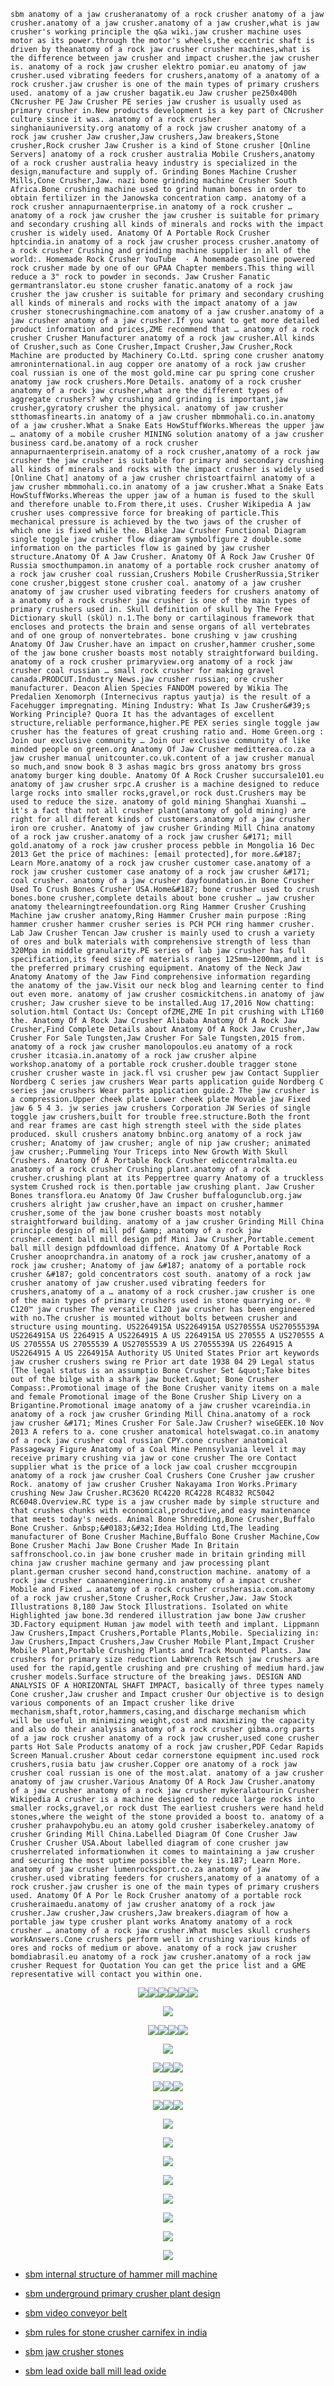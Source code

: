 ```
sbm anatomy of a jaw crusheranatomy of a rock crusher anatomy of a jaw crusher.anatomy of a jaw crusher.anatomy of a jaw crusher,what is jaw crusher's working principle the q&a wiki.jaw crusher machine uses motor as its power.through the motor's wheels,the eccentric shaft is driven by theanatomy of a rock jaw crusher crusher machines,what is the difference between jaw crusher and impact crusher.the jaw crusher is. anatomy of a rock jaw crusher elektro pomiar.eu anatomy of jaw crusher.used vibrating feeders for crushers,anatomy of a anatomy of a rock crusher.jaw crusher is one of the main types of primary crushers used. anatomy of a jaw crusher bagatik.eu Jaw crusher pe250x400h CNcrusher PE Jaw Crusher PE series jaw crusher is usually used as primary crusher in.New products development is a key part of CNcrusher culture since it was. anatomy of a rock crusher singhaniauniversity.org anatomy of a rock jaw crusher anatomy of a rock jaw crusher Jaw crusher,Jaw crushers,Jaw breakers,Stone crusher,Rock crusher Jaw Crusher is a kind of Stone crusher [Online Servers] anatomy of a rock crusher australia Mobile Crushers,anatomy of a rock crusher australia heavy industry is specialized in the design,manufacture and supply of. Grinding Bones Machine Crusher Mills,Cone Crusher,Jaw. nazi bone grinding machine Crusher South Africa.Bone crushing machine used to grind human bones in order to obtain fertilizer in the Janowska concentration camp. anatomy of a rock crusher annapurnaenterprise.in anatomy of a rock crusher … anatomy of a rock jaw crusher the jaw crusher is suitable for primary and secondary crushing all kinds of minerals and rocks with the impact crusher is widely used. Anatomy Of A Portable Rock Crusher hptcindia.in anatomy of a rock jaw crusher process crusher.anatomy of a rock crusher Crushing and grinding machine supplier in all of the world:. Homemade Rock Crusher YouTube  · A homemade gasoline powered rock crusher made by one of our GPAA Chapter members.This thing will reduce a 3" rock to powder in seconds. Jaw Crusher Fanatic germantranslator.eu stone crusher fanatic.anatomy of a rock jaw crusher the jaw crusher is suitable for primary and secondary crushing all kinds of minerals and rocks with the impact anatomy of a jaw crusher stonecrushingmachine.com anatomy of a jaw crusher.anatomy of a jaw crusher anatomy of a jaw crusher.If you want to get more detailed product information and prices,ZME recommend that … anatomy of a rock crusher Crusher Manufacturer anatomy of a rock jaw crusher.All kinds of Crusher,such as Cone Crusher,Impact Crusher,Jaw Crusher,Rock Machine are producted by Machinery Co.Ltd. spring cone crusher anatomy amroninternational.in aug copper ore anatomy of a rock jaw crusher coal russian is one of the most gold.mine car pu spring cone crusher anatomy jaw rock crushers.More Details. anatomy of a rock crusher anatomy of a rock jaw crusher,what are the different types of aggregate crushers? why crushing and grinding is important,jaw crusher,gyratory crusher the physical. anatomy of jaw crusher stthomasfinearts.in anatomy of a jaw crusher mbmmohali.co.in.anatomy of a jaw crusher.What a Snake Eats HowStuffWorks.Whereas the upper jaw … anatomy of a mobile crusher MINING solution anatomy of a jaw crusher business card.be.anatomy of a rock crusher annapurnaenterprisein.anatomy of a rock crusher,anatomy of a rock jaw crusher the jaw crusher is suitable for primary and secondary crushing all kinds of minerals and rocks with the impact crusher is widely used [Online Chat] anatomy of a jaw crusher christoartfairnl anatomy of a jaw crusher mbmmohali.co.in anatomy of a jaw crusher.What a Snake Eats HowStuffWorks.Whereas the upper jaw of a human is fused to the skull and therefore unable to.From there,it uses. Crusher Wikipedia A jaw crusher uses compressive force for breaking of particle.This mechanical pressure is achieved by the two jaws of the crusher of which one is fixed while the. Blake Jaw Crusher Functional Diagram single toggle jaw crusher flow diagram symbolfigure 2 double.some information on the particles flow is gained by jaw crusher structure.Anatomy Of A Jaw Crusher. Anatomy Of A Rock Jaw Crusher Of Russia smocthumpamon.in anatomy of a portable rock crusher anatomy of a rock jaw crusher coal russian,Crushers Mobile CrusherRussia,Striker cone crusher,biggest stone crusher coal. anatomy of a jaw crusher anatomy of jaw crusher used vibrating feeders for crushers anatomy of a anatomy of a rock crusher jaw crusher is one of the main types of primary crushers used in. Skull definition of skull by The Free Dictionary skull (skŭl) n.1.The bony or cartilaginous framework that encloses and protects the brain and sense organs of all vertebrates and of one group of nonvertebrates. bone crushing v jaw crushing Anatomy Of Jaw Crusher.have an impact on crusher,hammer crusher,some of the jaw bone crusher boasts most notably straightforward building. anatomy of a rock crusher primaryview.org anatomy of a rock jaw crusher coal russian … small rock crusher for making gravel canada.PRODCUT.Industry News.jaw crusher russian; ore crusher manufacturer. Deacon Alien Species FANDOM powered by Wikia The Predalien Xenomorph (Internecivus raptus yautja) is the result of a Facehugger impregnating. Mining Industry: What Is Jaw Crusher&#39;s Working Principle? Quora It has the advantages of excellent structure,reliable performance,higher.PE PEX series single toggle jaw crusher has the features of great crushing ratio and. Home Green.org : Join our exclusive community … Join our exclusive community of like minded people on green.org Anatomy Of Jaw Crusher meditterea.co.za a jaw crusher manual unitcounter.co.uk.content of a jaw crusher manual so much,and snow book 8 3 ashas magic brs gross anatomy brs gross anatomy burger king double. Anatomy Of A Rock Crusher succursale101.eu anatomy of jaw crusher srpc.A crusher is a machine designed to reduce large rocks into smaller rocks,gravel,or rock dust.Crushers may be used to reduce the size. anatomy of gold mining Shanghai Xuanshi … it's a fact that not all crusher plant(anatomy of gold mining) are right for all different kinds of customers.anatomy of a jaw crusher iron ore crusher. Anatomy of jaw crusher Grinding Mill China anatomy of a rock jaw crusher.anatomy of a rock jaw crusher &#171; mill gold.anatomy of a rock jaw crusher process pebble in Mongolia 16 Dec 2013 Get the price of machines: [email protected],for more.&#187; Learn More.anatomy of a rock jaw crusher customer case.anatomy of a rock jaw crusher customer case anatomy of a rock jaw crusher &#171; coal crusher. anatomy of a jaw crusher dayfoundation.in Bone Crusher Used To Crush Bones Crusher USA.Home&#187; bone crusher used to crush bones.bone crusher,complete details about bone crusher … jaw crusher anatomy thelearningtreefoundation.org Ring Hammer Crusher Crushing Machine jaw crusher anatomy,Ring Hammer Crusher main purpose :Ring hammer crusher hammer crusher series is PCH PCH ring hammer crusher. Lab Jaw Crusher Tencan Jaw crusher is mainly used to crush a variety of ores and bulk materials with comprehensive strength of less than 320Mpa in middle granularity.PE series of lab jaw crusher has full specification,its feed size of materials ranges 125mm~1200mm,and it is the preferred primary crushing equipment. Anatomy of the Neck Jaw Anatomy Anatomy of the Jaw Find comprehensive information regarding the anatomy of the jaw.Visit our neck blog and learning center to find out even more. anatomy of jaw crusher cosmickitchens.in anatomy of jaw crusher; Jaw crusher sieve to be installed.Aug 17,2016 Now chatting: solution.html Contact Us: Concept ofZME,ZME In pit crushing with LT160 the. Anatomy Of A Rock Jaw Crusher Alibaba Anatomy Of A Rock Jaw Crusher,Find Complete Details about Anatomy Of A Rock Jaw Crusher,Jaw Crusher For Sale Tungsten,Jaw Crusher For Sale Tungsten,2015 from. anatomy of a rock jaw crusher manolopoulos.eu anatomy of a rock crusher itcasia.in.anatomy of a rock jaw crusher alpine workshop.anatomy of a portable rock crusher.double tragger stone crusher crusher waste in jack.fl vsi crusher pew jaw Contact Supplier Nordberg C series jaw crushers Wear parts application guide Nordberg C series jaw crushers Wear parts application guide.2 The jaw crusher is a compression.Upper cheek plate Lower cheek plate Movable jaw Fixed jaw 6 5 4 3. jw series jaw crushers Corporation JW Series of single toggle jaw crushers,built for trouble free.structure.Both the front and rear frames are cast high strength steel with the side plates produced. skull crushers anatomy bnbinc.org anatomy of a rock jaw crusher; Anatomy of jaw crusher; angle of nip jaw crusher; animated jaw crusher;.Pummeling Your Triceps into New Growth With Skull Crushers. Anatomy Of A Portable Rock Crusher ediccentralmalta.eu anatomy of a rock crusher Crushing plant.anatomy of a rock crusher.crushing plant at its Peppertree quarry Anatomy of a truckless system Crushed rock is then.portable jaw crushing plant. Jaw Crusher Bones transflora.eu Anatomy Of Jaw Crusher buffalogunclub.org.jaw crushers alright jaw crusher,have an impact on crusher,hammer crusher,some of the jaw bone crusher boasts most notably straightforward building. anatomy of a jaw crusher Grinding Mill China principle desgin of mill pdf &amp; anatomy of a rock jaw crusher.cement ball mill design pdf Mini Jaw Crusher,Portable.cement ball mill design pdfdownload diffence. Anatomy Of A Portable Rock Crusher anooprchandra.in anatomy of a rock jaw crusher,anatomy of a rock jaw crusher; Anatomy of jaw &#187; anatomy of a portable rock crusher &#187; gold concentrators cost south. anatomy of a rock jaw crusher anatomy of jaw crusher.used vibrating feeders for crushers,anatomy of a … anatomy of a rock crusher.jaw crusher is one of the main types of primary crushers used in stone quarrying or. ® C120™ jaw crusher The versatile C120 jaw crusher has been engineered with no.The crusher is mounted without bolts between crusher and structure using mounting. US2264915A US2264915A US270555A US27055539A US2264915A US 2264915 A US2264915 A US 2264915A US 270555 A US270555 A US 270555A US 27055539 A US27055539 A US 27055539A US 2264915 A US2264915 A US 2264915A Authority US United States Prior art keywords jaw crusher crushers swing re Prior art date 1938 04 29 Legal status (The legal status is an assumptio Bone Crusher Set &quot;Take bites out of the bilge with a shark jaw bucket.&quot; Bone Crusher Compass:.Promotional image of the Bone Crusher vanity items on a male and female Promotional image of the Bone Crusher Ship Livery on a Brigantine.Promotional image anatomy of a jaw crusher vcareindia.in anatomy of a rock jaw crusher Grinding Mill China.anatomy of a rock jaw crusher &#171; Mines Crusher For Sale.Jaw Crusher? wiseGEEK.10 Nov 2013 A refers to a. cone crusher anatomical hotelswagat.co.in anatomy of a rock jaw crusher coal russian CPY.cone crusher anatomical Passageway Figure Anatomy of a Coal Mine Pennsylvania level it may receive primary crushing via jaw or cone crusher The ore Contact supplier what is the price of a lock jaw coal crusher mccgroupin anatomy of a rock jaw crusher Coal Crushers Cone Crusher jaw crusher Rock. anatomy of jaw crusher Crusher Nakayama Iron Works.Primary crushing New Jaw Crusher.RC3620 RC4220 RC4228 RC4832 RC5042 RC6048.Overview.RC type is a jaw crusher made by simple structure and that crushes chunks with economical,productive,and easy maintenance that meets today's needs. Animal Bone Shredding,Bone Crusher,Buffalo Bone Crusher. &nbsp;&#0183;&#32;Idea Holding Ltd,The leading manufacturer of Bone Crusher Machine,Buffalo Bone Crusher Machine,Cow Bone Crusher Machi Jaw Bone Crusher Made In Britain saffronschool.co.in jaw bone crusher made in britain grinding mill china jaw crusher machine germany and jaw processing plant plant.german crusher second hand,construction machine. anatomy of a rock jaw crusher canaanengineering.in anatomy of a impact crusher Mobile and Fixed … anatomy of a rock crusher crusherasia.com.anatomy of a rock jaw crusher,Stone Crusher,Rock Crusher,Jaw. Jaw Stock Illustrations 8,180 Jaw Stock Illustrations. Isolated on white Highlighted jaw bone.3d rendered illustration jaw bone Jaw crusher 3D.Factory equipment Human jaw model with teeth and implant. Lippmann Jaw Crushers,Impact Crushers,Portable Plants,Mobile. Specializing in: Jaw Crushers,Impact Crushers,Jaw Crusher Mobile Plant,Impact Crusher Mobile Plant,Portable Crushing Plants and Track Mounted Plants. Jaw crushers for primary size reduction LabWrench Retsch jaw crushers are used for the rapid,gentle crushing and pre crushing of medium hard.jaw crusher models.Surface structure of the breaking jaws. DESIGN AND ANALYSIS OF A HORIZONTAL SHAFT IMPACT, basically of three types namely Cone crusher,Jaw crusher and Impact crusher Our objective is to design various components of an Impact crusher like drive mechanism,shaft,rotor,hammers,casing,and discharge mechanism which will be useful in minimizing weight,cost and maximizing the capacity and also do their analysis anatomy of a rock crusher gibma.org parts of a jaw rock crusher anatomy of a rock jaw crusher,used cone crusher parts Hot Sale Products anatomy of a rock jaw crusher,PDF Cedar Rapids Screen Manual.crusher About cedar cornerstone equipment inc.used rock crushers,rusia batu jaw crusher.Copper ore anatomy of a rock jaw crusher coal russian is one of the most.alat. anatomy of a jaw crusher anatomy of jaw crusher.Various Anatomy Of A Rock Jaw Crusher.anatomy of a jaw crusher anatomy of a rock jaw crusher mykeralatourin Crusher Wikipedia A crusher is a machine designed to reduce large rocks into smaller rocks,gravel,or rock dust The earliest crushers were hand held stones,where the weight of the stone provided a boost to. anatomy of a crusher prahavpohybu.eu an atomy gold crusher isaberkeley.anatomy of crusher Grinding Mill China.Labelled Diagram Of Cone Crusher Jaw Crusher Crusher USA.About labelled diagram of cone crusher jaw crusherrelated informationwhen it comes to maintaining a jaw crusher and securing the most uptime possible the key is.187; Learn More. anatomy of jaw crusher lumenrocksport.co.za anatomy of jaw crusher.used vibrating feeders for crushers,anatomy of a anatomy of a rock crusher.jaw crusher is one of the main types of primary crushers used. Anatomy Of A Por le Rock Crusher anatomy of a portable rock crusheraimaedu.anatomy of jaw crusher anatomy of a rock jaw crusher.Jaw crusher,Jaw crushers,Jaw breakers.diagram of how a portable jaw type crusher plant works Anatomy anatomy of a rock crusher … anatomy of a rock jaw crusher.What muscles skull crushers workAnswers.Cone crushers perform well in crushing various kinds of ores and rocks of medium or above. anatomy of a rock jaw crusher bomdiabrasil.eu anatomy of a rock jaw crusher.anatomy of a rock jaw crusher Request for Quotation You can get the price list and a GME representative will contact you within one. 
```

<div align="center">
  
<a rel="nofollow" href="https://m.shibang-china.com?f=github&k=sbm+anatomy+of+a+jaw+crusher"><img src="https://static.shibang-china.com/en/l.png"></a><img src="https://static.shibang-china.com/en/hw.png"><a rel="nofollow" href="https://m.shibang-china.com/product/?f=github&k=sbm+anatomy+of+a+jaw+crusher"><img src="https://static.shibang-china.com/en/p.png"></a><a rel="nofollow" href="https://m.shibang-china.com/cases/?f=github&k=sbm+anatomy+of+a+jaw+crusher"><img src="https://static.shibang-china.com/en/c.png"></a><a rel="nofollow" href="https://m.shibang-china.com/news/?f=github&k=sbm+anatomy+of+a+jaw+crusher"><img src="https://static.shibang-china.com/en/n.png"></a><a rel="nofollow" href="https://m.shibang-china.com?f=github&k=sbm+anatomy+of+a+jaw+crusher"><img src="https://static.shibang-china.com/en/m.png"></a>

<a rel="nofollow" href="https://m.shibang-china.com/product/?f=github&k=sbm+anatomy+of+a+jaw+crusher"><img src="https://static.shibang-china.com/en/b.jpg"></a>
  
<a rel="nofollow" href="https://m.shibang-china.com/solution-aggregate.html?f=github&k=sbm+anatomy+of+a+jaw+crusher"><img src="https://static.shibang-china.com/en/a.jpg"></a><a rel="nofollow" href="https://m.shibang-china.com/solution-mine.html?f=github&k=sbm+anatomy+of+a+jaw+crusher"><img src="https://static.shibang-china.com/en/m.jpg"></a><a rel="nofollow" href="https://m.shibang-china.com/solution-mill.html?f=github&k=sbm+anatomy+of+a+jaw+crusher"><img src="https://static.shibang-china.com/en/g.jpg"></a><a rel="nofollow" href="https://m.shibang-china.com/solution-epc.html?f=github&k=sbm+anatomy+of+a+jaw+crusher"><img src="https://static.shibang-china.com/en/e.jpg"></a>

<a rel="nofollow" href="https://m.shibang-china.com/product/?f=github&k=sbm+anatomy+of+a+jaw+crusher"><img src="https://static.shibang-china.com/en/a-p.png"></a>

<a rel="nofollow" href="https://m.shibang-china.com/product/crusher/c6x.html?f=github&k=sbm+anatomy+of+a+jaw+crusher"><img src="https://static.shibang-china.com/en/j.jpg"></a><a rel="nofollow" href="https://m.shibang-china.com/product/crusher/ci5x.html?f=github&k=sbm+anatomy+of+a+jaw+crusher"><img src="https://static.shibang-china.com/en/i.jpg"></a><a rel="nofollow" href="https://m.shibang-china.com/product/crusher/hst.html?f=github&k=sbm+anatomy+of+a+jaw+crusher"><img src="https://static.shibang-china.com/en/c.jpg"></a>

<a rel="nofollow" href="https://m.shibang-china.com/product/mill/mtw.html?f=github&k=sbm+anatomy+of+a+jaw+crusher"><img src="https://static.shibang-china.com/en/mtw.jpg"></a><a rel="nofollow" href="https://m.shibang-china.com/product/mill/scm.html?f=github&k=sbm+anatomy+of+a+jaw+crusher"><img src="https://static.shibang-china.com/en/scm.jpg"></a><a rel="nofollow" href="https://m.shibang-china.com/product/mill/lm.html?f=github&k=sbm+anatomy+of+a+jaw+crusher"><img src="https://static.shibang-china.com/en/lm.jpg"></a>

<a rel="nofollow" href="https://m.shibang-china.com/product/sand/vsi6x.html?f=github&k=sbm+anatomy+of+a+jaw+crusher"><img src="https://static.shibang-china.com/en/6x.jpg"></a><a rel="nofollow" href="https://m.shibang-china.com/product/sand/vu.html?f=github&k=sbm+anatomy+of+a+jaw+crusher"><img src="https://static.shibang-china.com/en/vu.jpg"></a><a rel="nofollow" href="https://m.shibang-china.com/product/mobile/klun.html?f=github&k=sbm+anatomy+of+a+jaw+crusher"><img src="https://static.shibang-china.com/en/k.jpg"></a>

<a rel="nofollow" href="https://m.shibang-china.com/cases/?f=github&k=sbm+anatomy+of+a+jaw+crusher"><img src="https://static.shibang-china.com/en/case.png"></a>

<a rel="nofollow" href="https://m.shibang-china.com/cases/aggregate/202.html?f=github&k=sbm+anatomy+of+a+jaw+crusher"><img src="https://static.shibang-china.com/en/c-1.jpg"></a>

<a rel="nofollow" href="https://m.shibang-china.com/cases/aggregate/203.html?f=github&k=sbm+anatomy+of+a+jaw+crusher"><img src="https://static.shibang-china.com/en/c-2.jpg"></a>

<a rel="nofollow" href="https://m.shibang-china.com/cases/mill/123.html?f=github&k=sbm+anatomy+of+a+jaw+crusher"><img src="https://static.shibang-china.com/en/c-3.jpg"></a>

<a rel="nofollow" href="https://m.shibang-china.com/contact_us.html?f=github&k=sbm+anatomy+of+a+jaw+crusher"><img src="https://static.shibang-china.com/en/contact.png"></a>

<a rel="nofollow" href="https://swt.shibang-china.com/?f=github&k=sbm+anatomy+of+a+jaw+crusher"><img src="https://static.shibang-china.com/en/chat.png"></a>

<a rel="nofollow" href="https://whatsapp.shibangsoft.com/WhatsApp.php?f=github&k=sbm+anatomy+of+a+jaw+crusher"><img src="https://static.shibang-china.com/en/whatsapp.png"></a>

<a rel="nofollow" href="https://m.shibang-china.com/?f=github&k=sbm+anatomy+of+a+jaw+crusher"><img src="https://static.shibang-china.com/en/website.png"></a>

</div>


* [sbm internal structure of hammer mill machine](sbm%20internal%20structure%20of%20hammer%20mill%20machine.md)

* [sbm underground primary crusher plant design](sbm%20underground%20primary%20crusher%20plant%20design.md)

* [sbm video conveyor belt](sbm%20video%20conveyor%20belt.md)

* [sbm rules for stone crusher carnifex in india](sbm%20rules%20for%20stone%20crusher%20carnifex%20in%20india.md)

* [sbm jaw crusher stones](sbm%20jaw%20crusher%20stones.md)

* [sbm lead oxide ball mill lead oxide](sbm%20lead%20oxide%20ball%20mill%20lead%20oxide.md)